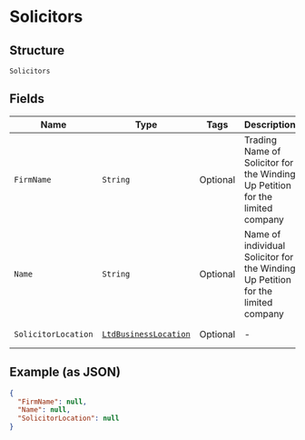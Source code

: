 
# Solicitors

## Structure

`Solicitors`

## Fields

| Name | Type | Tags | Description | Getter | Setter |
|  --- | --- | --- | --- | --- | --- |
| `FirmName` | `String` | Optional | Trading Name of Solicitor for the Winding Up Petition for the limited company | String getFirmName() | setFirmName(String firmName) |
| `Name` | `String` | Optional | Name of individual Solicitor for the Winding Up Petition for the limited company | String getName() | setName(String name) |
| `SolicitorLocation` | [`LtdBusinessLocation`](../../doc/models/ltd-business-location.md) | Optional | - | LtdBusinessLocation getSolicitorLocation() | setSolicitorLocation(LtdBusinessLocation solicitorLocation) |

## Example (as JSON)

```json
{
  "FirmName": null,
  "Name": null,
  "SolicitorLocation": null
}
```

